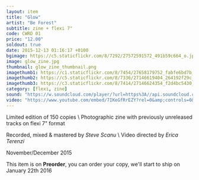 ```yaml
---
layout: item
title: "Glow"
artist: "Be Forest"
subtitle: zine + flexi 7"
code: CWRD 01
price: "12.00"
soldout: true
date: 2015-12-13 01:16:17 +0100
bgimage: https://c5.staticflickr.com/8/7292/27572591572_491b59c664_o.jpg
image: glow_zine.jpg
thumbnail: glow_zine_thumbnail.png
imagethumb1: https://c1.staticflickr.com/8/7454/27658179752_fabfe6bd7b_o.jpg
imagethumb2: https://c5.staticflickr.com/8/7336/27146619404_264192f29c_o.jpg
imagethumb3: https://c3.staticflickr.com/8/7414/27146624354_f2d4bc5430_c.jpg
category: [flexi, zine]
sound: "https://w.soundcloud.com/player/?url=https%3A//api.soundcloud.com/tracks/237634097&amp;color=000000&amp;auto_play=false&amp;hide_related=false&amp;show_comments=true&amp;show_user=true&amp;show_reposts=false"
video: "https://www.youtube.com/embed/7IKeGfRrEZY?rel=0&amp;controls=0&amp;showinfo=0"
---
```


Limited edition of 150 copies \\
Photographic zine with previously unreleased tracks on flexi 7" format

Recorded, mixed & mastered by *Steve Scanu* \\
Video directed by *Erica Terenzi*

November/December 2015

This item is on  **Preorder**, you can order your copy,
we'll start to ship on January 22th 2016